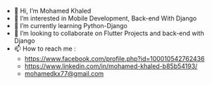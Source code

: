 - 👋 Hi, I’m Mohamed Khaled
- 👀 I’m interested in Mobile Development, Back-end With Django
- 🌱 I’m currently learning Python-Django
- 💞️ I’m looking to collaborate on Flutter Projects and back-end with Django
- 📫 How to reach me :
    - https://www.facebook.com/profile.php?id=100010542762436
    - https://www.linkedin.com/in/mohamed-khaled-b85b54193/
    - mohamedkx77@gmail.com
